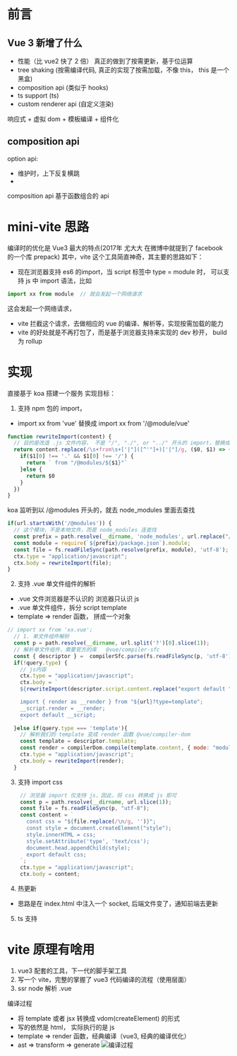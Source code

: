 #  前言  
  
##  Vue 3 新增了什么
  
- 性能（比 vue2 快了 2 倍） 真正的做到了按需更新，基于位运算
- tree shaking (按需编译代码, 真正的实现了按需加载，不像 this， this 是一个黑盒) 
- composition api (类似于 hooks)
- ts support (ts)
- custom renderer api (自定义渲染)
  
响应式 + 虚拟 dom + 模板编译 + 组件化
  
##  composition api
  
option api: 
- 维护时，上下反复横跳
- 
composition api
基于函数组合的 api
  
#  mini-vite 思路
  
  
编译时的优化是 Vue3 最大的特点(2017年 尤大大 在微博中就提到了 facebook 的一个库 prepack)
其中，vite 这个工具简直神奇，其主要的思路如下：
- 现在浏览器支持 es6 的import，当 script 标签中 type = module 时， 可以支持 js 中 import 语法，比如
```js
import xx from module  // 就会发起一个网络请求
```
这会发起一个网络请求，
- vite 拦截这个请求，去做相应的 vue 的编译、解析等，实现按需加载的能力
- vite 的好处就是不再打包了，而是基于浏览器支持来实现的
  dev 秒开， build 为 rollup
  
#  实现
  
直接基于 koa 搭建一个服务
实现目标：
1. 支持 npm 包的 import， 
  - import xx from 'vue' 替换成 import xx from '/@module/vue'
  ```js
  function rewriteImport(content) {
    // 目的是改造 .js 文件内容， 不是 "/", "./", or "../" 开头的 import，替换成 /@modules/ 开头
    return content.replace(/\s+from\s+['|"]([^'"]+)['|"]/g, ($0, $1) => {
      if($1[0] !== '.' && $1[0] !== '/') {
        return ` from "/@modules/${$1}"`
      }else {
        return $0
      }
    })
  }
  ```
  koa 监听到以 /@modules 开头的，就去 node_modules 里面去查找
  ```js
  if(url.startsWith('/@modules')) {
    // 这个模块，不是本地文件，而是 node_modules 连查找
    const prefix = path.resolve(__dirname, 'node_modules', url.replace("/@modules/", ""));
    const module = require(`${prefix}/package.json`).module;
    const file = fs.readFileSync(path.resolve(prefix, module), 'utf-8');
    ctx.type = "application/javascript";
    ctx.body = rewriteImport(file);
  }
  ```
  
2. 支持 .vue 单文件组件的解析
  - .vue 文件浏览器是不认识的 浏览器只认识 js
  - .vue 单文件组件，拆分 script template
  - template => render 函数， 拼成一个对象
  ```js
  // import xx from 'xx.vue';
    // 1. 单文件组件解析
    const p = path.resolve(__dirname, url.split('?')[0].slice(1));
    // 解析单文件组件，需要官方的库   @vue/compiler-sfc
    const { descriptor } =  compilerSfc.parse(fs.readFileSync(p, 'utf-8'));
    if(!query.type) {
      // js内容
      ctx.type = "application/javascript";
      ctx.body = `
      ${rewriteImport(descriptor.script.content.replace("export default ", 'const __script = '))};
  
      import { render as __render } from "${url}?type=template";
      __script.render = __render;
      export default __script;
      `
    }else if(query.type === 'template'){
      // 解析我们的 template 变成 render 函数 @vue/compiler-dom
      const template = descriptor.template;
      const render = compilerDom.compile(template.content, { mode: "module" }).code;
      ctx.type = "application/javascript";
      ctx.body = rewriteImport(render);
    }
  ```
3. 支持 import css
```js
    // 浏览器 import 仅支持 js，因此，将 css 转换成 js 即可
    const p = path.resolve(__dirname, url.slice(1));
    const file = fs.readFileSync(p, "utf-8");
    const content = `
      const css = "${file.replace(/\n/g, '')}";
      const style = document.createElement("style");
      style.innerHTML = css;
      style.setAttribute('type', 'text/css');
      document.head.appendChild(style);
      export default css;
    `;
    ctx.type = "application/javascript";
    ctx.body = content;
```
4. 热更新
- 思路是在 index.html 中注入一个 socket, 后端文件变了，通知前端去更新
5. ts 支持
  
#  vite 原理有啥用
  
1. vue3 配套的工具，下一代的脚手架工具
2. 写一个 vite，完整的掌握了 vue3 代码编译的流程（使用层面）
3. ssr node 解析 .vue
  
编译过程
- 将 template 或者 jsx 转换成 vdom(createElement) 的形式
- 写的依然是 html， 实际执行的是 js
- template => render 函数，经典编译（vue3, 经典的编译优化）
- ast => transform => generate
![编译过程]( "./img/ast->transform->generate.png")
  